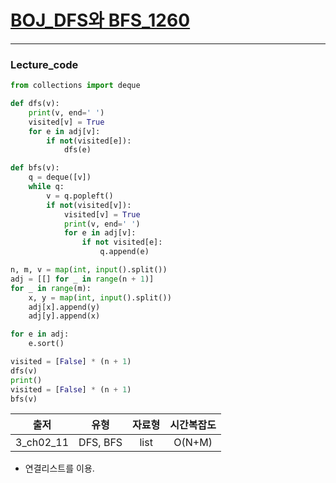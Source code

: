 # [BOJ_DFS와 BFS_1260](https://www.acmicpc.net/problem/1260)
***
### Lecture_code
```python
from collections import deque

def dfs(v):
    print(v, end=' ')
    visited[v] = True
    for e in adj[v]:
        if not(visited[e]):
            dfs(e)

def bfs(v):
    q = deque([v])
    while q:
        v = q.popleft()
        if not(visited[v]):
            visited[v] = True
            print(v, end=' ')
            for e in adj[v]:
                if not visited[e]:
                    q.append(e)

n, m, v = map(int, input().split())
adj = [[] for _ in range(n + 1)]
for _ in range(m):
    x, y = map(int, input().split())
    adj[x].append(y)
    adj[y].append(x)

for e in adj:
    e.sort()

visited = [False] * (n + 1)
dfs(v)
print()
visited = [False] * (n + 1)
bfs(v)
```
|출저|유형|자료형|시간복잡도|
|:---:|:---:|:---:|:---:|
|3_ch02_11|DFS, BFS|list|O(N+M)|
* 연결리스트를 이용.
```python

```
